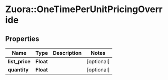 # Zuora::OneTimePerUnitPricingOverride

## Properties
Name | Type | Description | Notes
------------ | ------------- | ------------- | -------------
**list_price** | **Float** |  | [optional] 
**quantity** | **Float** |  | [optional] 


